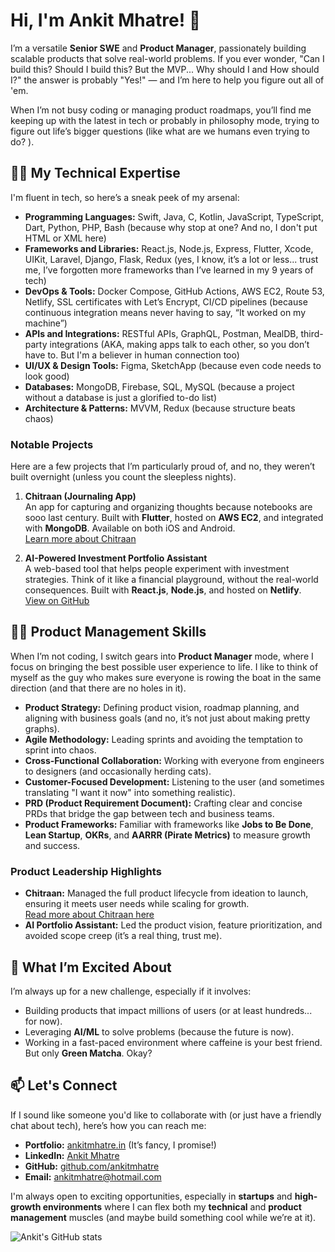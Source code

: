 # Hi, I'm Ankit Mhatre! 👋

I’m a versatile **Senior SWE** and **Product Manager**, passionately building scalable products that solve real-world problems. If you ever wonder, "Can I build this? Should I build this? But the MVP... Why should I and How should I?" the answer is probably "Yes!" — and I’m here to help you figure out all of 'em.

When I’m not busy coding or managing product roadmaps, you’ll find me keeping up with the latest in tech or probably in philosophy mode, trying to figure out life’s bigger questions (like what are we humans even trying to do? ).

## 👨‍💻 My Technical Expertise
I'm fluent in tech, so here’s a sneak peek of my arsenal:

- **Programming Languages:** Swift, Java, C, Kotlin, JavaScript, TypeScript, Dart, Python, PHP, Bash (because why stop at one? And no, I don't put HTML or XML here)
- **Frameworks and Libraries:** React.js, Node.js, Express, Flutter, Xcode, UIKit, Laravel, Django, Flask, Redux (yes, I know, it’s a lot or less... trust me, I’ve forgotten more frameworks than I’ve learned in my 9 years of tech)
- **DevOps & Tools:** Docker Compose, GitHub Actions, AWS EC2, Route 53, Netlify, SSL certificates with Let’s Encrypt, CI/CD pipelines (because continuous integration means never having to say, “It worked on my machine”)
- **APIs and Integrations:** RESTful APIs, GraphQL, Postman, MealDB, third-party integrations (AKA, making apps talk to each other, so you don’t have to. But I'm a believer in human connection too)
- **UI/UX & Design Tools:** Figma, SketchApp (because even code needs to look good)
- **Databases:** MongoDB, Firebase, SQL, MySQL (because a project without a database is just a glorified to-do list)
- **Architecture & Patterns:** MVVM, Redux (because structure beats chaos)

### Notable Projects
Here are a few projects that I’m particularly proud of, and no, they weren’t built overnight (unless you count the sleepless nights).

1. **Chitraan (Journaling App)**  
   An app for capturing and organizing thoughts because notebooks are sooo last century. Built with **Flutter**, hosted on **AWS EC2**, and integrated with **MongoDB**. Available on both iOS and Android.  
   [Learn more about Chitraan](http://ankitmhatre.in/projects/chitraan?ref=github-readme)

2. **AI-Powered Investment Portfolio Assistant**  
   A web-based tool that helps people experiment with investment strategies. Think of it like a financial playground, without the real-world consequences. Built with **React.js**, **Node.js**, and hosted on **Netlify**.  
   [View on GitHub](https://github.com/ankitmhatre/2024S-pace-super-kings)

## 🧑‍💼 Product Management Skills
When I’m not coding, I switch gears into **Product Manager** mode, where I focus on bringing the best possible user experience to life. I like to think of myself as the guy who makes sure everyone is rowing the boat in the same direction (and that there are no holes in it).

- **Product Strategy:** Defining product vision, roadmap planning, and aligning with business goals (and no, it’s not just about making pretty graphs).
- **Agile Methodology:** Leading sprints and avoiding the temptation to sprint into chaos.
- **Cross-Functional Collaboration:** Working with everyone from engineers to designers (and occasionally herding cats).
- **Customer-Focused Development:** Listening to the user (and sometimes translating "I want it now" into something realistic).
- **PRD (Product Requirement Document):** Crafting clear and concise PRDs that bridge the gap between tech and business teams.
- **Product Frameworks:** Familiar with frameworks like **Jobs to Be Done**, **Lean Startup**, **OKRs**, and **AARRR (Pirate Metrics)** to measure growth and success.

### Product Leadership Highlights
- **Chitraan:** Managed the full product lifecycle from ideation to launch, ensuring it meets user needs while scaling for growth.  
   [Read more about Chitraan here](http://ankitmhatre.in/projects/chitraan?ref=github-readme)
- **AI Portfolio Assistant:** Led the product vision, feature prioritization, and avoided scope creep (it’s a real thing, trust me).

## 🚀 What I’m Excited About
I’m always up for a new challenge, especially if it involves:
- Building products that impact millions of users (or at least hundreds... for now).
- Leveraging **AI/ML** to solve problems (because the future is now).
- Working in a fast-paced environment where caffeine is your best friend. But only **Green Matcha**. Okay?

## 📫 Let's Connect
If I sound like someone you'd like to collaborate with (or just have a friendly chat about tech), here’s how you can reach me:

- **Portfolio:** [ankitmhatre.in](http://ankitmhatre.in?ref=github-readme) (It’s fancy, I promise!)
- **LinkedIn:** [Ankit Mhatre](https://www.linkedin.com/in/ankitmhatree?ref=github-readme)
- **GitHub:** [github.com/ankitmhatre](https://github.com/ankitmhatre?ref=github-readme)
- **Email:** [ankitmhatre@hotmail.com](mailto:ankitmhatre@hotmail.com)

I'm always open to exciting opportunities, especially in **startups** and **high-growth environments** where I can flex both my **technical** and **product management** muscles (and maybe build something cool while we’re at it).

![Ankit's GitHub stats](https://github-readme-stats.vercel.app/api?username=ankitmhatre&show_icons=true&theme=vue)

